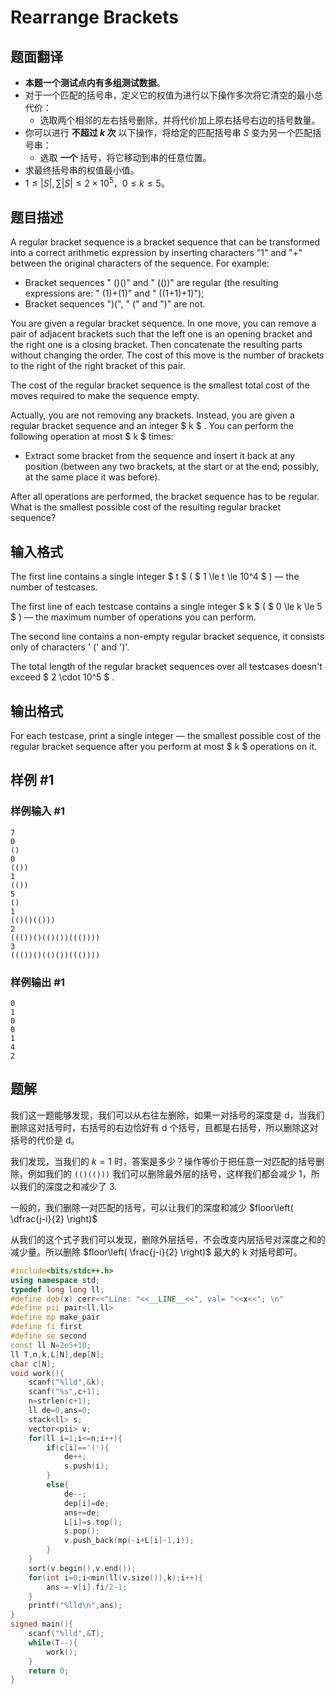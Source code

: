 # Rearrange Brackets

## 题面翻译

- **本题一个测试点内有多组测试数据**。
- 对于一个匹配的括号串，定义它的权值为进行以下操作多次将它清空的最小总代价：
	- 选取两个相邻的左右括号删除，并将代价加上原右括号右边的括号数量。
- 你可以进行 **不超过 $k$ 次** 以下操作，将给定的匹配括号串 $S$ 变为另一个匹配括号串：
	- 选取 **一个** 括号，将它移动到串的任意位置。
- 求最终括号串的权值最小值。
- $1\leq |S|,\sum |S|\leq2\times10^5$，$0\leq k\leq5$。

## 题目描述

A regular bracket sequence is a bracket sequence that can be transformed into a correct arithmetic expression by inserting characters "1" and "+" between the original characters of the sequence. For example:

- Bracket sequences " ()()" and " (())" are regular (the resulting expressions are: " (1)+(1)" and " ((1+1)+1)");
- Bracket sequences ")(", " (" and ")" are not.

You are given a regular bracket sequence. In one move, you can remove a pair of adjacent brackets such that the left one is an opening bracket and the right one is a closing bracket. Then concatenate the resulting parts without changing the order. The cost of this move is the number of brackets to the right of the right bracket of this pair.

The cost of the regular bracket sequence is the smallest total cost of the moves required to make the sequence empty.

Actually, you are not removing any brackets. Instead, you are given a regular bracket sequence and an integer $ k $ . You can perform the following operation at most $ k $ times:

- Extract some bracket from the sequence and insert it back at any position (between any two brackets, at the start or at the end; possibly, at the same place it was before).

After all operations are performed, the bracket sequence has to be regular. What is the smallest possible cost of the resulting regular bracket sequence?

## 输入格式

The first line contains a single integer $ t $ ( $ 1 \le t \le 10^4 $ ) — the number of testcases.

The first line of each testcase contains a single integer $ k $ ( $ 0 \le k \le 5 $ ) — the maximum number of operations you can perform.

The second line contains a non-empty regular bracket sequence, it consists only of characters ' (' and ')'.

The total length of the regular bracket sequences over all testcases doesn't exceed $ 2 \cdot 10^5 $ .

## 输出格式

For each testcase, print a single integer — the smallest possible cost of the regular bracket sequence after you perform at most $ k $ operations on it.

## 样例 #1

### 样例输入 #1

```
7
0
()
0
(())
1
(())
5
()
1
(()()(()))
2
((())()(()())((())))
3
((())()(()())((())))
```

### 样例输出 #1

```
0
1
0
0
1
4
2
```

## 题解
我们这一题能够发现，我们可以从右往左删除，如果一对括号的深度是 d，当我们删除这对括号时，右括号的右边恰好有 d 个括号，且都是右括号，所以删除这对括号的代价是 d。

我们发现，当我们的 $k=1$ 时，答案是多少？操作等价于把任意一对匹配的括号删除，例如我们的 `(()(()))` 我们可以删除最外层的括号，这样我们都会减少 1，所以我们的深度之和减少了 3.

一般的，我们删除一对匹配的括号，可以让我们的深度和减少 $floor\left( \dfrac{j-i}{2} \right)$

从我们的这个式子我们可以发现，删除外层括号，不会改变内层括号对深度之和的减少量。所以删除 $floor\left( \frac{j-i}{2} \right)$ 最大的 k 对括号即可。

```cpp
#include<bits/stdc++.h>
using namespace std;
typedef long long ll;
#define deb(x) cerr<<"Line: "<<__LINE__<<", val= "<<x<<"; \n"
#define pii pair<ll,ll>
#define mp make_pair
#define fi first
#define se second
const ll N=2e5+10;
ll T,n,k,L[N],dep[N];
char c[N];
void work(){
	scanf("%lld",&k);
	scanf("%s",c+1);
	n=strlen(c+1);
	ll de=0,ans=0;
	stack<ll> s;
	vector<pii> v;
	for(ll i=1;i<=n;i++){
		if(c[i]=='('){
			de++;
			s.push(i);
		}
		else{
			de--;
			dep[i]=de;
			ans+=de;
			L[i]=s.top();
			s.pop();
			v.push_back(mp(-i+L[i]-1,i));
		}
	}
	sort(v.begin(),v.end());
	for(int i=0;i<min(ll(v.size()),k);i++){
		ans-=-v[i].fi/2-1;	
	}
	printf("%lld\n",ans);
}
signed main(){
	scanf("%lld",&T);
	while(T--){
		work();
	}
	return 0;
}
```